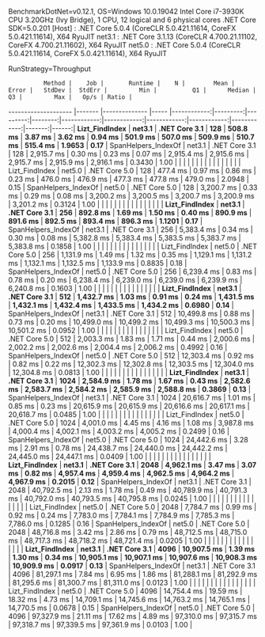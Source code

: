 
BenchmarkDotNet=v0.12.1, OS=Windows 10.0.19042
Intel Core i7-3930K CPU 3.20GHz (Ivy Bridge), 1 CPU, 12 logical and 6 physical cores
.NET Core SDK=5.0.201
  [Host] : .NET Core 5.0.4 (CoreCLR 5.0.421.11614, CoreFX 5.0.421.11614), X64 RyuJIT
  net3.1 : .NET Core 3.1.13 (CoreCLR 4.700.21.11102, CoreFX 4.700.21.11602), X64 RyuJIT
  net5.0 : .NET Core 5.0.4 (CoreCLR 5.0.421.11614, CoreFX 5.0.421.11614), X64 RyuJIT

RunStrategy=Throughput  

              Method |    Job |       Runtime |    N |        Mean |    Error |   StdDev |  StdErr |         Min |          Q1 |      Median |          Q3 |         Max |   Op/s | Ratio |
-------------------- |------- |-------------- |----- |------------:|---------:|---------:|--------:|------------:|------------:|------------:|------------:|------------:|-------:|------:|
      **Lizt_FindIndex** | **net3.1** | **.NET Core 3.1** |  **128** |    **508.8 ms** |  **3.87 ms** |  **3.62 ms** | **0.94 ms** |    **501.9 ms** |    **507.0 ms** |    **509.9 ms** |    **510.7 ms** |    **515.4 ms** | **1.9653** |  **0.17** |
 SpanHelpers_IndexOf | net3.1 | .NET Core 3.1 |  128 |  2,915.7 ms |  0.30 ms |  0.23 ms | 0.07 ms |  2,915.4 ms |  2,915.6 ms |  2,915.7 ms |  2,915.9 ms |  2,916.1 ms | 0.3430 |  1.00 |
                     |        |               |      |             |          |          |         |             |             |             |             |             |        |       |
      Lizt_FindIndex | net5.0 | .NET Core 5.0 |  128 |    477.4 ms |  0.97 ms |  0.86 ms | 0.23 ms |    476.0 ms |    476.9 ms |    477.3 ms |    477.8 ms |    479.0 ms | 2.0948 |  0.15 |
 SpanHelpers_IndexOf | net5.0 | .NET Core 5.0 |  128 |  3,200.7 ms |  0.33 ms |  0.29 ms | 0.08 ms |  3,200.2 ms |  3,200.5 ms |  3,200.7 ms |  3,200.9 ms |  3,201.2 ms | 0.3124 |  1.00 |
                     |        |               |      |             |          |          |         |             |             |             |             |             |        |       |
      **Lizt_FindIndex** | **net3.1** | **.NET Core 3.1** |  **256** |    **892.8 ms** |  **1.69 ms** |  **1.50 ms** | **0.40 ms** |    **890.9 ms** |    **891.6 ms** |    **892.5 ms** |    **893.4 ms** |    **896.3 ms** | **1.1201** |  **0.17** |
 SpanHelpers_IndexOf | net3.1 | .NET Core 3.1 |  256 |  5,383.4 ms |  0.34 ms |  0.30 ms | 0.08 ms |  5,382.8 ms |  5,383.4 ms |  5,383.5 ms |  5,383.7 ms |  5,383.8 ms | 0.1858 |  1.00 |
                     |        |               |      |             |          |          |         |             |             |             |             |             |        |       |
      Lizt_FindIndex | net5.0 | .NET Core 5.0 |  256 |  1,131.9 ms |  1.49 ms |  1.32 ms | 0.35 ms |  1,129.1 ms |  1,131.2 ms |  1,132.1 ms |  1,132.5 ms |  1,133.9 ms | 0.8835 |  0.18 |
 SpanHelpers_IndexOf | net5.0 | .NET Core 5.0 |  256 |  6,239.4 ms |  0.83 ms |  0.78 ms | 0.20 ms |  6,238.4 ms |  6,239.0 ms |  6,239.0 ms |  6,239.9 ms |  6,240.8 ms | 0.1603 |  1.00 |
                     |        |               |      |             |          |          |         |             |             |             |             |             |        |       |
      **Lizt_FindIndex** | **net3.1** | **.NET Core 3.1** |  **512** |  **1,432.7 ms** |  **1.03 ms** |  **0.91 ms** | **0.24 ms** |  **1,431.5 ms** |  **1,432.1 ms** |  **1,432.4 ms** |  **1,433.5 ms** |  **1,434.2 ms** | **0.6980** |  **0.14** |
 SpanHelpers_IndexOf | net3.1 | .NET Core 3.1 |  512 | 10,499.8 ms |  0.88 ms |  0.73 ms | 0.20 ms | 10,499.0 ms | 10,499.2 ms | 10,499.3 ms | 10,500.3 ms | 10,501.2 ms | 0.0952 |  1.00 |
                     |        |               |      |             |          |          |         |             |             |             |             |             |        |       |
      Lizt_FindIndex | net5.0 | .NET Core 5.0 |  512 |  2,003.3 ms |  1.83 ms |  1.71 ms | 0.44 ms |  2,000.6 ms |  2,002.2 ms |  2,002.6 ms |  2,004.4 ms |  2,006.2 ms | 0.4992 |  0.16 |
 SpanHelpers_IndexOf | net5.0 | .NET Core 5.0 |  512 | 12,303.4 ms |  0.92 ms |  0.82 ms | 0.22 ms | 12,302.3 ms | 12,302.8 ms | 12,303.5 ms | 12,304.0 ms | 12,304.8 ms | 0.0813 |  1.00 |
                     |        |               |      |             |          |          |         |             |             |             |             |             |        |       |
      **Lizt_FindIndex** | **net3.1** | **.NET Core 3.1** | **1024** |  **2,584.9 ms** |  **1.78 ms** |  **1.67 ms** | **0.43 ms** |  **2,582.6 ms** |  **2,583.7 ms** |  **2,584.2 ms** |  **2,585.9 ms** |  **2,588.8 ms** | **0.3869** |  **0.13** |
 SpanHelpers_IndexOf | net3.1 | .NET Core 3.1 | 1024 | 20,616.7 ms |  1.01 ms |  0.85 ms | 0.23 ms | 20,615.9 ms | 20,615.9 ms | 20,616.6 ms | 20,617.1 ms | 20,618.7 ms | 0.0485 |  1.00 |
                     |        |               |      |             |          |          |         |             |             |             |             |             |        |       |
      Lizt_FindIndex | net5.0 | .NET Core 5.0 | 1024 |  4,001.0 ms |  4.45 ms |  4.16 ms | 1.08 ms |  3,987.8 ms |  4,000.4 ms |  4,002.1 ms |  4,003.2 ms |  4,005.2 ms | 0.2499 |  0.16 |
 SpanHelpers_IndexOf | net5.0 | .NET Core 5.0 | 1024 | 24,442.6 ms |  3.28 ms |  2.91 ms | 0.78 ms | 24,438.7 ms | 24,440.0 ms | 24,442.2 ms | 24,445.0 ms | 24,447.1 ms | 0.0409 |  1.00 |
                     |        |               |      |             |          |          |         |             |             |             |             |             |        |       |
      **Lizt_FindIndex** | **net3.1** | **.NET Core 3.1** | **2048** |  **4,962.1 ms** |  **3.47 ms** |  **3.07 ms** | **0.82 ms** |  **4,957.4 ms** |  **4,959.4 ms** |  **4,962.5 ms** |  **4,964.2 ms** |  **4,967.9 ms** | **0.2015** |  **0.12** |
 SpanHelpers_IndexOf | net3.1 | .NET Core 3.1 | 2048 | 40,792.5 ms |  2.13 ms |  1.78 ms | 0.49 ms | 40,789.9 ms | 40,791.3 ms | 40,792.0 ms | 40,793.5 ms | 40,795.8 ms | 0.0245 |  1.00 |
                     |        |               |      |             |          |          |         |             |             |             |             |             |        |       |
      Lizt_FindIndex | net5.0 | .NET Core 5.0 | 2048 |  7,784.7 ms |  0.99 ms |  0.92 ms | 0.24 ms |  7,783.0 ms |  7,784.1 ms |  7,784.9 ms |  7,785.3 ms |  7,786.0 ms | 0.1285 |  0.16 |
 SpanHelpers_IndexOf | net5.0 | .NET Core 5.0 | 2048 | 48,716.8 ms |  3.42 ms |  2.86 ms | 0.79 ms | 48,712.5 ms | 48,715.0 ms | 48,717.3 ms | 48,718.2 ms | 48,721.4 ms | 0.0205 |  1.00 |
                     |        |               |      |             |          |          |         |             |             |             |             |             |        |       |
      **Lizt_FindIndex** | **net3.1** | **.NET Core 3.1** | **4096** | **10,907.5 ms** |  **1.39 ms** |  **1.30 ms** | **0.34 ms** | **10,905.1 ms** | **10,907.1 ms** | **10,907.6 ms** | **10,908.3 ms** | **10,909.9 ms** | **0.0917** |  **0.13** |
 SpanHelpers_IndexOf | net3.1 | .NET Core 3.1 | 4096 | 81,297.1 ms |  7.84 ms |  6.95 ms | 1.86 ms | 81,288.1 ms | 81,292.9 ms | 81,295.6 ms | 81,300.7 ms | 81,311.0 ms | 0.0123 |  1.00 |
                     |        |               |      |             |          |          |         |             |             |             |             |             |        |       |
      Lizt_FindIndex | net5.0 | .NET Core 5.0 | 4096 | 14,754.4 ms | 19.59 ms | 18.32 ms | 4.73 ms | 14,709.1 ms | 14,745.6 ms | 14,763.2 ms | 14,765.1 ms | 14,770.5 ms | 0.0678 |  0.15 |
 SpanHelpers_IndexOf | net5.0 | .NET Core 5.0 | 4096 | 97,327.9 ms | 21.11 ms | 17.62 ms | 4.89 ms | 97,310.0 ms | 97,315.7 ms | 97,318.7 ms | 97,339.5 ms | 97,361.9 ms | 0.0103 |  1.00 |
